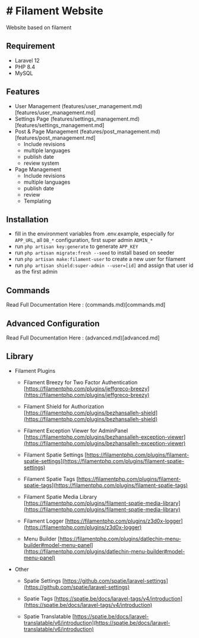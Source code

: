 # # Filament Website

Website based on filament
## Requirement

- Laravel 12
- PHP 8.4
- MySQL

## Features

- User Management (features/user_management.md)[features/user_management.md]
- Settings Page (features/settings_management.md)[features/settings_management.md]
- Post & Page Management (features/post_management.md)[features/post_management.md]
  - Include revisions
  - multiple languages
  - publish date
  - review system
- Page Management
  - Include revisions
  - multiple languages
  - publish date
  - review
  - Templating

## Installation

- fill in the environment variables from .env.example, especially for `APP_URL`, all `DB_*` configuration, first super admin `ADMIN_*`
- run `php artisan key:generate` to generate `APP_KEY`
- run `php artisan migrate:fresh --seed` to install based on seeder
- run `php artisan make:filament-user` to create a new user for filament
- run `php artisan shield:super-admin --user=[id]` and assign that user id as the first admin

## Commands

Read Full Documentation Here : (commands.md)[commands.md]

## Advanced Configuration

Read Full Documentation Here : (advanced.md)[advanced.md]

## Library

- Filament Plugins
	- Filament Breezy for Two Factor Authentication
	  [https://filamentphp.com/plugins/jeffgreco-breezy](https://filamentphp.com/plugins/jeffgreco-breezy)
	
	- Filament Shield for Authorization
	  [https://filamentphp.com/plugins/bezhansalleh-shield](https://filamentphp.com/plugins/bezhansalleh-shield)
	
	- Filament Exception Viewer for AdminPanel
	  [https://filamentphp.com/plugins/bezhansalleh-exception-viewer](https://filamentphp.com/plugins/bezhansalleh-exception-viewer)
	
	- Filament Spatie Settings
	  [https://filamentphp.com/plugins/filament-spatie-settings](https://filamentphp.com/plugins/filament-spatie-settings)
	
	- Filament Spatie Tags
	  [https://filamentphp.com/plugins/filament-spatie-tags](https://filamentphp.com/plugins/filament-spatie-tags)
	
	- Filament Spatie Media Library
	  [https://filamentphp.com/plugins/filament-spatie-media-library](https://filamentphp.com/plugins/filament-spatie-media-library)
	
	- Filament Logger
	  [https://filamentphp.com/plugins/z3d0x-logger](https://filamentphp.com/plugins/z3d0x-logger)
	
	- Menu Builder
	  [https://filamentphp.com/plugins/datlechin-menu-builder#model-menu-panel](https://filamentphp.com/plugins/datlechin-menu-builder#model-menu-panel)

- Other
	- Spatie Settings
	  [https://github.com/spatie/laravel-settings](https://github.com/spatie/laravel-settings)
	  
	- Spatie Tags
	  [https://spatie.be/docs/laravel-tags/v4/introduction](https://spatie.be/docs/laravel-tags/v4/introduction)

	- Spatie Translatable
	  [https://spatie.be/docs/laravel-translatable/v6/introduction](https://spatie.be/docs/laravel-translatable/v6/introduction)